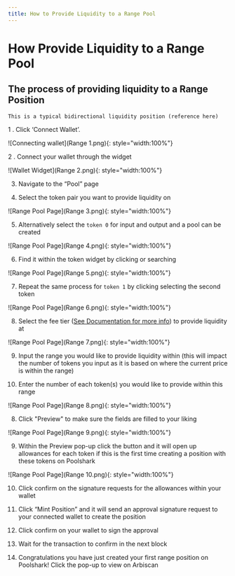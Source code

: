 ```yaml
---
title: How to Provide Liquidity to a Range Pool
---
```


# How Provide Liquidity to a Range Pool

## The process of providing liquidity to a Range Position

    This is a typical bidirectional liquidity position (reference here)

1 . Click ‘Connect Wallet’.

![Connecting wallet](Range 1.png){: style="width:100%"}

2 . Connect your wallet through the widget

![Wallet Widget](Range 2.png){: style="width:100%"}

3. Navigate to the “Pool” page

4. Select the token pair you want to provide liquidity on 

![Range Pool Page](Range 3.png){: style="width:100%"}

5. Alternatively select the ```token 0``` for input and output and a pool can be created

![Range Pool Page](Range 4.png){: style="width:100%"}

6. Find it within the token widget by clicking or searching

![Range Pool Page](Range 5.png){: style="width:100%"}

7. Repeat the same process for ```token 1``` by clicking selecting the second token

![Range Pool Page](Range 6.png){: style="width:100%"}

8. Select the fee tier ([See Documentation for more info](https://docs.poolshark.fi/overview/glossary/#fee-tier)) to provide liquidity at 

![Range Pool Page](Range 7.png){: style="width:100%"}

9. Input the range you would like to provide liquidity within (this will impact the number of tokens you input as it is based on where the current price is within the range)

10. Enter the number of each token(s) you would like to provide within this range

![Range Pool Page](Range 8.png){: style="width:100%"}

8. Click "Preview" to make sure the fields are filled to your liking

![Range Pool Page](Range 9.png){: style="width:100%"}

9. Within the Preview pop-up click the button and it will open up allowances for each token if this is the first time creating a position with these tokens on Poolshark

![Range Pool Page](Range 10.png){: style="width:100%"}

10. Click confirm on the signature requests for the allowances within your wallet

11. Click “Mint Position” and it will send an approval signature request to your connected wallet to create the position

12. Click confirm on your wallet to sign the approval

13. Wait for the transaction to confirm in the next block

14. Congratulations you have just created your first range position on Poolshark! Click the pop-up to view on Arbiscan
